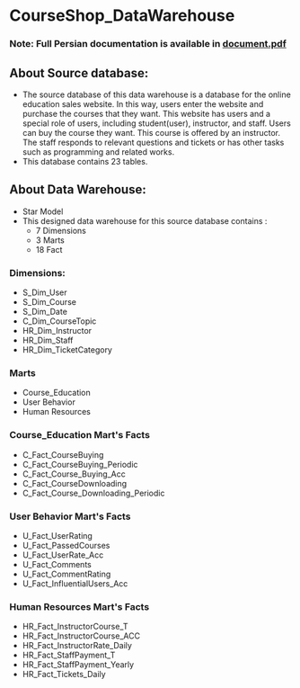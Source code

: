 # CourseShop_DataWarehouse
### Note: Full Persian documentation is available in [document.pdf](https://github.com/GhazaleZe/CourseShop_DataWarehouse/blob/main/document.pdf)   
## About Source database:   
- The source database of this data warehouse is a database for the online education sales website. In this way, users enter the website and purchase the courses that they want.   This website has users and a special role of users, including student(user), instructor, and staff. Users can buy the course they want. This course is offered by an instructor. The staff responds to relevant questions and tickets or has other tasks such as programming and related works.  
- This database contains 23 tables.
## About Data Warehouse:
- Star Model
- This designed data warehouse for this source database contains :
   - 7 Dimensions
   - 3 Marts 
   - 18 Fact
### Dimensions: 
- S_Dim_User
- S_Dim_Course
- S_Dim_Date
- C_Dim_CourseTopic
- HR_Dim_Instructor
- HR_Dim_Staff
- HR_Dim_TicketCategory
### Marts
- Course_Education
- User Behavior 
- Human Resources
### Course_Education Mart's Facts
- C_Fact_CourseBuying
- C_Fact_CourseBuying_Periodic
- C_Fact_Course_Buying_Acc
- C_Fact_CourseDownloading
- C_Fact_Course_Downloading_Periodic 
### User Behavior Mart's Facts
- U_Fact_UserRating 
- U_Fact_PassedCourses 
- U_Fact_UserRate_Acc 
- U_Fact_Comments 
- U_Fact_CommentRating 
- U_Fact_InfluentialUsers_Acc
### Human Resources Mart's Facts
- HR_Fact_InstructorCourse_T
- HR_Fact_InstructorCourse_ACC
- HR_Fact_InstructorRate_Daily
- HR_Fact_StaffPayment_T
- HR_Fact_StaffPayment_Yearly
- HR_Fact_Tickets_Daily
